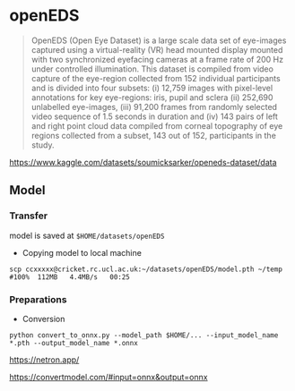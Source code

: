 # openEDS
> OpenEDS (Open Eye Dataset) is a large scale data set of eye-images captured using a virtual-reality (VR) head mounted display mounted with two synchronized eyefacing cameras at a frame rate of 200 Hz under controlled illumination.
> This dataset is compiled from video capture of the eye-region collected from 152 individual participants and is divided into four subsets: 
	(i) 12,759 images with pixel-level annotations for key eye-regions: iris, pupil and sclera 
	(ii) 252,690 unlabelled eye-images, 
	(iii) 91,200 frames from randomly selected video sequence of 1.5 seconds in duration and 
	(iv) 143 pairs of left and right point cloud data compiled from corneal topography of eye regions collected from a subset, 143 out of 152, participants in the study.

https://www.kaggle.com/datasets/soumicksarker/openeds-dataset/data

## Model
### Transfer 
model is saved at `$HOME/datasets/openEDS`
* Copying model to local machine
```
scp ccxxxxx@cricket.rc.ucl.ac.uk:~/datasets/openEDS/model.pth ~/temp
#100%  112MB   4.4MB/s   00:25
```

### Preparations

* Conversion
```
python convert_to_onnx.py --model_path $HOME/... --input_model_name *.pth --output_model_name *.onnx
```

https://netron.app/

https://convertmodel.com/#input=onnx&output=onnx

